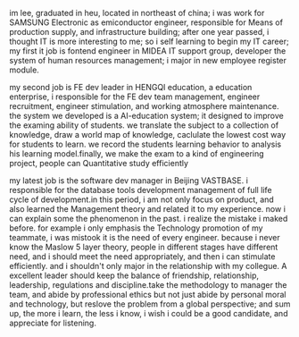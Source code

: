 im lee, graduated in heu, located in northeast of china;
i was work for SAMSUNG Electronic as emiconductor engineer, responsible for Means of production supply, and infrastructure building;
after one year passed, i thought IT is more interesting to me; so i self learning to begin my IT career;
my first it job is fontend engineer in MIDEA IT support group, developer the system of human resources management; i major in new employee register module.

my second job is FE dev leader in HENGQI education, a education enterprise, i responsible for the FE dev team management, engineer recruitment, engineer stimulation, and working atmosphere maintenance. the system we developed is a AI-education system; it designed to improve the examing ability of students. we translate the subject to a collection of knowledge, draw a world map of knowledge, caclulate the lowest cost way for students to learn. we record the students learning behavior to analysis his learning model.finally, we make the exam to a kind of engineering project, people can Quantitative study efficiently

my latest job is the software dev manager in Beijing VASTBASE. i responsible for the database tools development management of full life cycle of development.in this period, i am not only focus on product, and also learned the Management theory and related it to my experience. now i can explain some the phenomenon in the past. i realize the mistake i maked before. for example i only emphasis the Technology promotion of my teammate, i was mistook it is the need of every engineer. because i never know the Maslow 5 layer theory, people in different stages have different need, and i should meet the need appropriately, and then i can stimulate efficiently. and i shouldn't only major in the relationship with my collegue. A excellent leader should keep the balance of friendship, relationship, leadership, regulations and discipline.take the methodology to manager the team, and abide by professional ethics but not just abide by personal moral and technology, but reslove the problem from a global perspective;
and sum up, the more i learn, the less i know, i wish i could be a good candidate, and appreciate for listening.